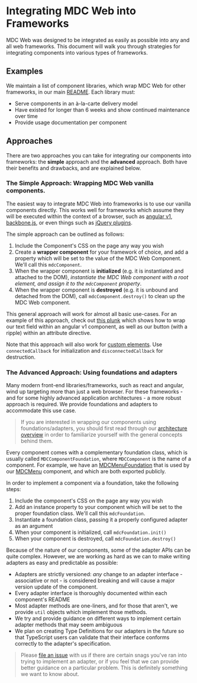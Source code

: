 <!--docs:
title: "Integrating MDC Web into Frameworks"
navTitle: "Framework Integration"
layout: landing
section: docs
path: /docs/framework-integration/
-->

# Integrating MDC Web into Frameworks

MDC Web was designed to be integrated as easily as possible into any and all web frameworks. This
document will walk you through strategies for integrating components into various types of
frameworks.

## Examples

We maintain a list of component libraries, which wrap MDC Web for other frameworks, in our main [README](../README.md). Each library must:
- Serve components in an à-la-carte delivery model
- Have existed for longer than 6 weeks and show continued maintenance over time
- Provide usage documentation per component

## Approaches

There are two approaches you can take for integrating our components into frameworks: the **simple**
approach and the **advanced** approach. Both have their benefits and drawbacks, and are explained
below.

### The Simple Approach: Wrapping MDC Web vanilla components.

The easiest way to integrate MDC Web into frameworks is to use our vanilla components directly. This
works well for frameworks which assume they will be executed within the context of a browser, such
as [angular v1](https://angularjs.org), [backbone.js](http://backbonejs.org/), or even things such as [jQuery plugins](https://learn.jquery.com/plugins/basic-plugin-creation/).

The simple approach can be outlined as follows:

1. Include the Component's CSS on the page any way you wish
2. Create a **wrapper component** for your framework of choice, and add a property which will be
   set to the value of the MDC Web Component. We'll call this `mdcComponent`.
3. When the wrapper component is **initialized** (e.g. it is instantiated and attached to the DOM),
   _instantiate the MDC Web component with a root element, and assign it to the `mdcComponent`
   property_.
4. When the wrapper component is **destroyed** (e.g. it is unbound and detached from the DOM), call
   `mdcComponent.destroy()` to clean up the MDC Web component.

This general approach will work for almost all basic use-cases. For an example of this approach,
check out [this plunk](https://plnkr.co/edit/qZl2frDGBT6Ro7jEMbjP?p=preview) which
shows how to wrap our text field within an angular v1 component, as well as our button (with a
ripple) within an attribute directive.

Note that this approach will also work for [custom elements](https://developers.google.com/web/fundamentals/getting-started/primers/customelements). Use `connectedCallback` for initialization
and `disconnectedCallback` for destruction.

### The Advanced Approach: Using foundations and adapters

Many modern front-end libraries/frameworks, such as react and angular, wind up targeting more than
just a web browser. For these frameworks - and for some highly advanced application architectures -
a more robust approach is required. We provide foundations and adapters to accommodate this use
case.

> If you are interested in wrapping our components using foundations/adapters, you should first read
> through our [architecture overview](code/architecture.md) in order to familiarize yourself with the
> general concepts behind them.

Every component comes with a complementary foundation class, which is usually called
`MDCComponentFoundation`, where `MDCComponent` is the name of a component. For example, we have an
[MDCMenuFoundation](../packages/mdc-menu/foundation.ts) that is used by our
[MDCMenu](../packages/mdc-menu/index.ts) component, and which are both exported
publicly.

In order to implement a component via a foundation, take the following steps:

1. Include the component's CSS on the page any way you wish
2. Add an instance property to your component which will be set to the proper foundation class.
   We'll call this `mdcFoundation`.
3. Instantiate a foundation class, passing it a properly configured adapter as an argument
4. When your component is initialized, call `mdcFoundation.init()`
5. When your component is destroyed, call `mdcFoundation.destroy()`

Because of the nature of our components, some of the adapter APIs can be quite complex. However, we
are working as hard as we can to make writing adapters as easy and predictable as possible:

- Adapters are strictly versioned: _any_ change to an adapter interface - associative or not - is
  considered breaking and will cause a major version update of the component.
- Every adapter interface is thoroughly documented within each component's README
- Most adapter methods are one-liners, and for those that aren't, we provide `util` objects which
  implement those methods.
- We try and provide guidance on different ways to implement certain adapter methods that may seem
  ambiguous
- We plan on creating Type Definitions for our adapters in the future so that TypeScript users can
  validate that their interface conforms correctly to the adapter's specification.

> Please [file an issue](https://github.com/material-components/material-components-web/issues/new/choose) with us if there are certain snags you've ran into trying to implement an
  adapter, or if you feel that we can provide better guidance on a particular problem. This is
  definitely something we want to know about.
